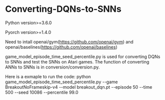 # Converting-DQNs-to-SNNs
Python version>=3.6.0

Pyorch version>=1.4.0

Need to intall openai/gym(https://github.com/openai/gym) and openai/baselines(https://github.com/openai/baselines)

game_model_episode_time_seed_percentile.py is used for converting DQNs to SNNs and test the SNNs on Atari games.
The function of converting ANNs to SNNs is in conversion/conversion.py.

Here is a exmaple to run the code:
python game_model_episode_time_seed_percentile.py --game BreakoutNoFrameskip-v4 --model breakout_dqn.pt --episode 50 --time 500 --seed 10086 --percentile 99.0
